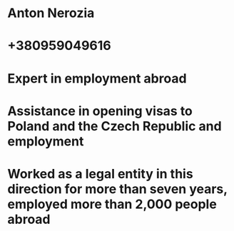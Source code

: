 # Anton Nerozia  
# +380959049616
# Expert in employment abroad
# Assistance in opening visas to Poland and the Czech Republic and employment
# Worked as a legal entity in this direction for more than seven years, employed more than 2,000 people abroad
